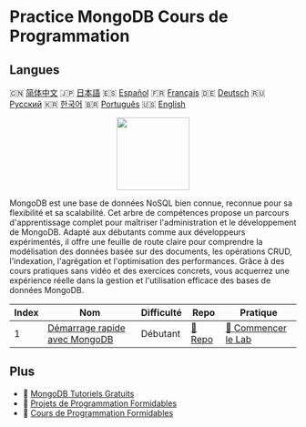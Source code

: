 # Practice MongoDB Cours de Programmation

## Langues

🇨🇳 [简体中文](README_zh.md) 🇯🇵 [日本語](README_ja.md) 🇪🇸 [Español](README_es.md) 🇫🇷 [Français](README_fr.md) 🇩🇪 [Deutsch](README_de.md) 🇷🇺 [Русский](README_ru.md) 🇰🇷 [한국어](README_ko.md) 🇧🇷 [Português](README_pt.md) 🇺🇸 [English](README.md) 

<div align="center">
<img width="128px" src="https://file.labex.io/path/iL7seSYd8jLs.png">
</div>

MongoDB est une base de données NoSQL bien connue, reconnue pour sa flexibilité et sa scalabilité. Cet arbre de compétences propose un parcours d'apprentissage complet pour maîtriser l'administration et le développement de MongoDB. Adapté aux débutants comme aux développeurs expérimentés, il offre une feuille de route claire pour comprendre la modélisation des données basée sur des documents, les opérations CRUD, l'indexation, l'agrégation et l'optimisation des performances. Grâce à des cours pratiques sans vidéo et des exercices concrets, vous acquerrez une expérience réelle dans la gestion et l'utilisation efficace des bases de données MongoDB.

|   Index | Nom                                                                                   | Difficulté   | Repo                                                              | Pratique                                                                    |
|---------|---------------------------------------------------------------------------------------|--------------|-------------------------------------------------------------------|-----------------------------------------------------------------------------|
|       1 | [Démarrage rapide avec MongoDB](https://labex.io/fr/courses/quick-start-with-mongodb) | Débutant     | [🔗 Repo](https://github.com/labex-labs/quick-start-with-mongodb) | [🚀 Commencer le Lab](https://labex.io/fr/courses/quick-start-with-mongodb) |

## Plus

- 🔗 [MongoDB Tutoriels Gratuits](https://github.com/labex-labs/mongodb-free-tutorials)
- 🔗 [Projets de Programmation Formidables](https://github.com/labex-labs/awesome-programming-projects)
- 🔗 [Cours de Programmation Formidables](https://github.com/labex-labs/awesome-programming-courses)

